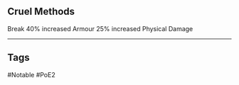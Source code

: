 ## Cruel Methods
Break 40% increased Armour
25% increased Physical Damage

---
## Tags
#Notable
#PoE2
